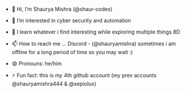 - 👋 Hi, I’m Shaurya Mishra (@shaur-codes)
- 👀 I’m interested in cyber security and automation
- 🌱 I learn whatever i find interesting while exploring multiple things 8D

- 📫 How to reach me ... Discord - (@shauryamishra) sometimes i am offline for a long period of time so you may wait :)
- 😄 Pronouns: he/him
- ⚡ Fun fact: this is my 4th github account (my prev accounts @shauryamishra444 & @sepiolux)

<!---
shaur-codes/shaur-codes is a ✨ special ✨ repository because its `README.md` (this file) appears on your GitHub profile.
You can click the Preview link to take a look at your changes.
--->
